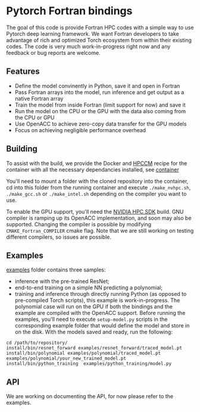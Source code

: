 # Pytorch Fortran bindings

The goal of this code is provide Fortran HPC codes with a simple way to use Pytorch deep learning framework.
We want Fortran developers to take advantage of rich and optimized Torch ecosystem from within their existing codes.
The code is very much work-in-progress right now and any feedback or bug reports are welcome.

## Features

*  Define the model convinently in Python, save it and open in Fortran
*  Pass Fortran arrays into the model, run inference and get output as a native Fortran array
*  Train the model from inside Fortran (limit support for now) and save it
*  Run the model on the CPU or the GPU with the data also coming from the CPU or GPU
*  Use OpenACC to achieve zero-copy data transfer for the GPU models
*  Focus on achieving negligible performance overhead

## Building

To assist with the build, we provide the Docker and [HPCCM](https://github.com/NVIDIA/hpc-container-maker) recipe for the container with all the necessary dependancies installed, see [container](container/)

You'll need to mount a folder with the cloned repository into the container, cd into this folder from the running container and execute `./make_nvhpc.sh`, `./make_gcc.sh` or `./make_intel.sh` depending on the compiler you want to use.

To enable the GPU support, you'll need the [NVIDIA HPC SDK](https://developer.nvidia.com/hpc-sdk) build. GNU compiler is ramping up its OpenACC implementation, and soon may also be supported.
Changing the compiler is possible by modifying `CMAKE_Fortran_COMPILER` cmake flag. Note that we are still working on testing different compilers, so issues are possible.

## Examples

[examples](examples/) folder contains three samples:
   * inference with the pre-trained ResNet;
   * end-to-end training on a simple NN predicting a polynomial;
   * training and inference through directly running Python (as opposed to pre-compiled Torch scripts), this example is work-in-progress.
The polynomial case will run on the GPU if both the bindings and the example are compiled with the OpenACC support.
Before running the examples, you'll need to execute `setup-model.py` scripts in the corresponding example folder that would define the model and store in on the disk.
With the models saved and ready, run the following:
```
cd /path/to/repository/
install/bin/resnet_forward examples/resnet_forward/traced_model.pt
install/bin/polynomial examples/polynomial/traced_model.pt examples/polynomial/your_new_trained_model.pt
install/bin/python_training  examples/python_training/model.py
```

## API

We are working on documenting the API, for now please refer to the examples.